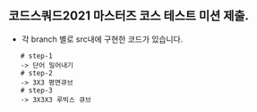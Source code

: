 ## 코드스쿼드2021 마스터즈 코스 테스트 미션 제출.

- 각 branch 별로 src내에 구현한 코드가 있습니다.
 ```
    # step-1 
    -> 단어 밀어내기
    # step-2
    -> 3X3 평면큐브
    # step-3
    -> 3X3X3 루빅스 큐브
```